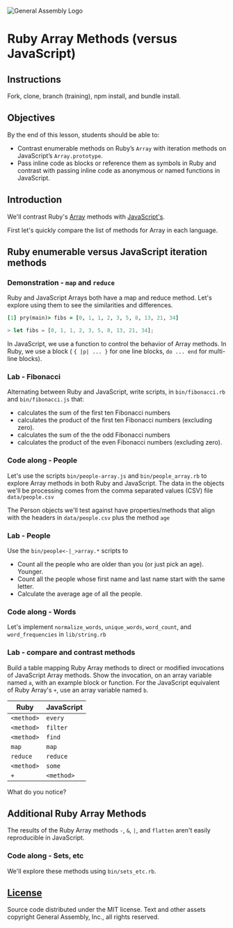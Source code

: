 ![General Assembly Logo](http://i.imgur.com/ke8USTq.png)

# Ruby Array Methods (versus JavaScript)

## Instructions

Fork, clone, branch (training), npm install, and bundle install.

## Objectives

By the end of this lesson, students should be able to:

-   Contrast enumerable methods on Ruby’s `Array` with iteration methods on
 JavaScript’s `Array.prototype`.
-   Pass inline code as blocks or reference them as symbols in Ruby and contrast
 with passing inline code as anonymous or named functions in JavaScript.

## Introduction

We'll contrast Ruby's [Array](http://ruby-doc.org/core-2.3.0/Array.html) methods
 with  [JavaScript's](https://developer.mozilla.org/en-US/docs/Web/JavaScript/Reference/Global_Objects/Array).

First let's quickly compare the list of methods for Array in each language.

## Ruby enumerable versus JavaScript iteration methods

### Demonstration - `map` and `reduce`

Ruby and JavaScript Arrays both have a map and reduce method.
Let's explore using them to see the similarities and differences.

```ruby
[1] pry(main)> fibs = [0, 1, 1, 2, 3, 5, 8, 13, 21, 34]
```

```js
> let fibs = [0, 1, 1, 2, 3, 5, 8, 13, 21, 34];
```

In JavaScript, we use a function to control the behavior of Array methods.
In Ruby, we use a block ( `{ |p| ... }` for one line blocks, `do ... end` for
 multi-line blocks).

### Lab - Fibonacci

Alternating between Ruby and JavaScript, write scripts, in `bin/fibonacci.rb`
 and `bin/fibonacci.js` that:

-   calculates the sum of the first ten Fibonacci numbers
-   calculates the product of the first ten Fibonacci numbers (excluding zero).
-   calculates the sum of the the odd Fibonacci numbers
-   calculates the product of the even Fibonacci numbers (excluding zero).

### Code along - People

Let's use the scripts `bin/people-array.js` and `bin/people_array.rb` to explore
 Array methods in both Ruby and JavaScript.
The data in the objects we'll be processing comes from the comma separated
 values (CSV) file `data/people.csv`

The Person objects we'll test against have properties/methods that align with
 the headers in `data/people.csv` plus the method `age`

### Lab - People

Use the `bin/people<-|_>array.*` scripts to

-   Count all the people who are older than you (or just pick an age).  Younger.
-   Count all the people whose first name and last name start with the same
 letter.
-   Calculate the average age of all the people.

### Code along - Words

Let's implement `normalize_words`, `unique_words`, `word_count`, and
 `word_frequencies` in `lib/string.rb`

### Lab - compare and contrast methods

Build a table mapping Ruby Array methods to direct or modified invocations of
 JavaScript Array methods.
Show the invocation, on an array variable named `a`, with an example block or
 function.
For the JavaScript equivalent of Ruby Array's `+`,
 use an array variable named `b`.

| Ruby       | JavaScript |
| ---------- | ----       |
| `<method>` | `every`    |
| `<method>` | `filter`   |
| `<method>` | `find`     |
| `map`      | `map`      |
| `reduce`   | `reduce`   |
| `<method>` | `some`     |
| `+`        | `<method>` |

What do you notice?

## Additional Ruby Array Methods

The results of the Ruby Array methods `-`, `&`, `|`, and `flatten` aren't easily
 reproducible in JavaScript.

### Code along - Sets, etc

We'll explore these methods using `bin/sets_etc.rb`.

## [License](LICENSE)

Source code distributed under the MIT license. Text and other assets copyright
General Assembly, Inc., all rights reserved.
